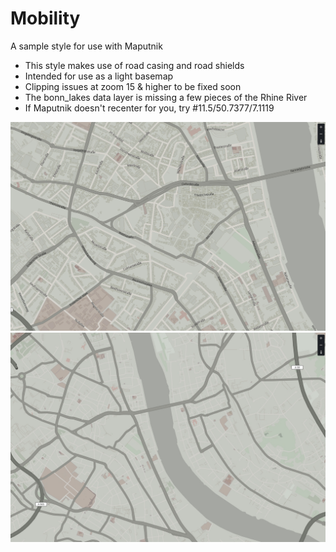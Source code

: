 # Mobility
A sample style for use with Maputnik

- This style makes use of road casing and road shields
- Intended for use as a light basemap
- Clipping issues at zoom 15 & higher to be fixed soon
- The bonn_lakes data layer is missing a few pieces of the Rhine River
- If Maputnik doesn't recenter for you, try #11.5/50.7377/7.1119

<img width="600" src="MobilityScreenshot1.JPG" />

<img width="600" src="MobilityScreenshot2.JPG" />

